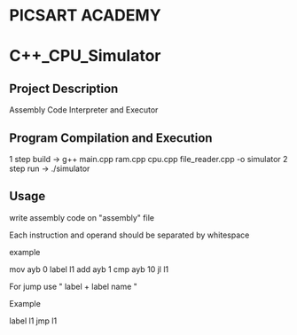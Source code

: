  
# PICSART ACADEMY

#  C++_CPU_Simulator
 


## Project Description

 Assembly Code Interpreter and Executor

## Program Compilation and Execution

1 step build -> g++ main.cpp ram.cpp cpu.cpp file_reader.cpp -o simulator
2 step run -> ./simulator

## Usage

write assembly code on  "assembly" file

Each instruction and operand should be separated by whitespace

example

mov ayb 0
label l1
add ayb 1
cmp ayb 10
jl l1

For jump use  " label + label name " 

Example 

label l1
jmp l1


